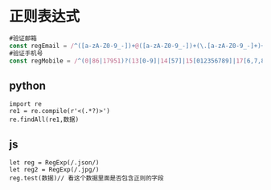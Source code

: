 # 正则表达式

```javascript
#验证邮箱
const regEmail = /^([a-zA-Z0-9_-])+@([a-zA-Z0-9_-])+(\.[a-zA-Z0-9_-]+)+$/
#验证手机号
const regMobile = /^(0|86|17951)?(13[0-9]|14[57]|15[012356789]|17[6,7,8]|18[0-9]|19[7])[0-9]{8}$/
```

## python

```
import re
re1 = re.compile(r'<(.*?)>')
re.findAll(re1,数据)
```

## js

```
let reg = RegExp(/.json/)
let reg2 = RegExp(/.jpg/)
reg.test(数据)// 看这个数据里面是否包含正则的字段
```

